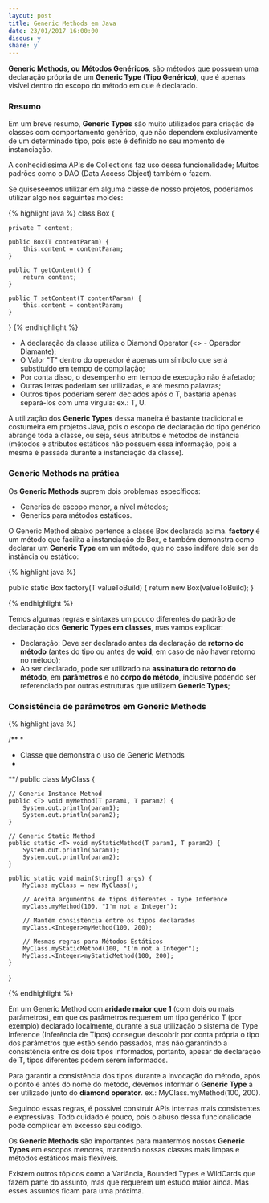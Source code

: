 ```yaml
---
layout: post
title: Generic Methods em Java
date: 23/01/2017 16:00:00
disqus: y
share: y
---
```


**Generic Methods, ou Métodos Genéricos**, são métodos que possuem uma declaração própria de um **Generic Type (Tipo Genérico)**, que é apenas visível dentro do escopo do método em que é declarado.


### Resumo
Em um breve resumo, **Generic Types** são muito utilizados para criação de classes com comportamento genérico, que não dependem exclusivamente de um determinado tipo, pois este é definido no seu momento de instanciação.

A conhecidíssima APIs de Collections faz uso dessa funcionalidade; Muitos padrões como o DAO (Data Access Object) também o fazem.

Se quiseseemos utilizar em alguma classe de nosso projetos, poderiamos utilizar algo nos seguintes moldes:

{% highlight java %}
class Box<T> {

	private T content;

	public Box(T contentParam) {
		this.content = contentParam;
	}

	public T getContent() {
	 	return content;
	}

	public T setContent(T contentParam) {
		this.content = contentParam;
	}

}
{% endhighlight %}

+ A declaração da classe utiliza o Diamond Operator (<> - Operador Diamante);
+ O Valor "T" dentro do operador é apenas um símbolo que será substituído em tempo de compilação;
+ Por conta disso, o desempenho em tempo de execução não é afetado;
+ Outras letras poderiam ser utilizadas, e até mesmo palavras;
+ Outros tipos poderiam serem declados após o T, bastaria apenas separá-los com uma vírgula: ex.: T, U.

A utilização dos **Generic Types** dessa maneira é bastante tradicional e costumeira em projetos Java, pois o escopo de declaração do tipo genérico abrange toda a classe, ou seja, seus atributos e métodos de instância (métodos e atributos estáticos não possuem essa informação, pois a mesma é passada durante a instanciação da classe).

### Generic Methods na prática

Os **Generic Methods** suprem dois problemas específicos:

+ Generics de escopo menor, a nível métodos;
+ Generics para métodos estáticos.

O Generic Method abaixo pertence a classe Box declarada acima. **factory** é um método que facilita a instanciação de Box, e também demonstra como declarar um **Generic Type** em um método, que no caso indifere dele ser de instância ou estático:

{% highlight java %}

public static <T> Box<T> factory(T valueToBuild) { 
	return new Box<T>(valueToBuild);
} 

{% endhighlight %}

Temos algumas regras e sintaxes um pouco diferentes do padrão de declaração dos **Generic Types em classes**, mas vamos explicar:

+ Declaração: Deve ser declarado antes da declaração de **retorno do método** (antes do tipo ou antes de **void**, em caso de não haver retorno no método);
+ Ao ser declarado, pode ser utilizado na **assinatura do retorno do método**, em **parâmetros** e no **corpo do método**, inclusive podendo ser referenciado por outras estruturas que utilizem **Generic Types**;

### Consistência de parâmetros em Generic Methods
{% highlight java %}

/**
* 
* Classe que demonstra o uso de Generic Methods
*
**/
public class MyClass {
	
	// Generic Instance Method
	public <T> void myMethod(T param1, T param2) {
		System.out.println(param1);
		System.out.println(param2);
	}

	// Generic Static Method
	public static <T> void myStaticMethod(T param1, T param2) {
		System.out.println(param1);
		System.out.println(param2);
	}
	
	public static void main(String[] args) {
		MyClass myClass = new MyClass();
		
		// Aceita argumentos de tipos diferentes - Type Inference
		myClass.myMethod(100, "I'm not a Integer");
		
		// Mantém consistência entre os tipos declarados
		myClass.<Integer>myMethod(100, 200);
		
		// Mesmas regras para Métodos Estáticos
		MyClass.myStaticMethod(100, "I'm not a Integer");
		MyClass.<Integer>myStaticMethod(100, 200);
	}

}

{% endhighlight %}

Em um Generic Method com **aridade maior que 1** (com dois ou mais parâmetros), em que os parâmetros requerem um tipo genérico T (por exemplo) declarado localmente, durante a sua utilização o sistema de Type Inference (Inferência de Tipos) consegue descobrir por conta própria o tipo dos parâmetros que estão sendo passados, mas não garantindo a consistência entre os dois tipos informados, portanto, apesar de declaração de T, tipos diferentes podem serem informados.

Para garantir a consistência dos tipos durante a invocação do método, após o ponto e antes do nome do método, devemos informar o **Generic Type** a ser utilizado junto do **diamond operator**. 
ex.: MyClass.<Integer>myMethod(100, 200).

Seguindo essas regras, é possível construir APIs internas mais consistentes e expressivas. Todo cuidado é pouco, pois o abuso dessa funcionalidade pode complicar em excesso seu código.

Os **Generic Methods** são importantes para mantermos nossos **Generic Types** em escopos menores, mantendo nossas classes mais limpas e métodos estáticos mais flexíveis.

Existem outros tópicos como a Variância, Bounded Types e WildCards que fazem parte do assunto, mas que requerem um estudo maior ainda. Mas esses assuntos ficam para uma próxima.
